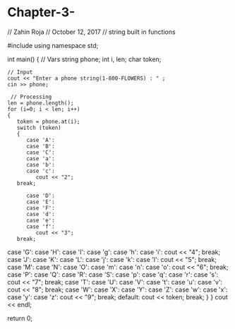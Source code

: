 # Chapter-3-
// Zahin Roja
// October 12, 2017
// string built in functions

#include <iostream>
using namespace std;

int main()
{
    // Vars
    string phone;
    int i, len;
    char token;

    // Input
    cout << "Enter a phone string(1-800-FLOWERS) : " ;
    cin >> phone;

     // Processing
    len = phone.length();
    for (i=0; i < len; i++)
    {
       token = phone.at(i);
       switch (token)
       {
          case 'A':
          case 'B':
          case 'C':
          case 'a':
          case 'b':
          case 'c':
             cout << "2";
       break;

          case 'D':
          case 'E':
          case 'F':
          case 'd':
          case 'e':
          case 'f':
             cout << "3";
       break;
   case 'G':
          case 'H':
          case 'I':
          case 'g':
          case 'h':
          case 'i':
             cout << "4";
       break;
          case 'J':
          case 'K':
          case 'L':
          case 'j':
          case 'k':
          case 'l':
             cout << "5";
       break;
          case 'M':
          case 'N':
          case 'O':
          case 'm':
          case 'n':
          case 'o':
             cout << "6";
       break;
          case 'P':
          case 'Q':
          case 'R':
          case 'S':
          case 'p':
          case 'q':
          case 'r':
          case 's':
             cout << "7";
       break;
          case 'T':
          case 'U':
          case 'V':
                    case 't':
          case 'u':
          case 'v':
             cout << "8";
       break;
          case 'W':
          case 'X':
          case 'Y':
          case 'Z':
          case 'w':
          case 'x':
          case 'y':
          case 'z':
             cout << "9";
       break;
       default:
          cout << token;
       break;
       }
   }
   cout << endl;

   return 0;

